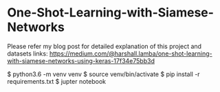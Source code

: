 # One-Shot-Learning-with-Siamese-Networks
Please refer my blog post for detailed explanation of this project and datasets links:
https://medium.com/@harshall.lamba/one-shot-learning-with-siamese-networks-using-keras-17f34e75bb3d


$ python3.6 -m venv venv
$ source venv/bin/activate
$ pip install -r requirements.txt
$ jupter notebook
